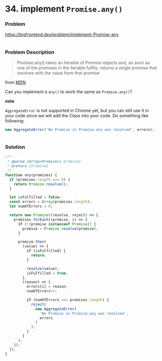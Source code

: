 # 34. implement `Promise.any()`

### Problem

https://bigfrontend.dev/problem/implement-Promise-any

#

### Problem Description

> Promise.any() takes an iterable of Promise objects and, as soon as one of the promises in the iterable fulfils, returns a single promise that resolves with the value from that promise

from [MDN](https://developer.mozilla.org/en-US/docs/Web/JavaScript/Reference/Global_Objects/Promise/any)

Can you implement a `any()` to work the same as `Promise.any()`?

**note**

`AggregateError` is not supported in Chrome yet, but you can still use it in your code since we will add the Class into your code. Do something like following:

```js
new AggregateError('No Promise in Promise.any was resolved', errors);
```

#

### Solution

```js
/**
 * @param {Array<Promise>} promises
 * @return {Promise}
 */
function any(promises) {
  if (promises.length === 0) {
    return Promise.resolve();
  }

  let isFulfilled = false;
  const errors = Array(promises.length);
  let numOfErrors = 0;

  return new Promise((resolve, reject) => {
    promises.forEach((promise, i) => {
      if (!(promise instanceof Promise)) {
        promise = Promise.resolve(promise);
      }

      promise.then(
        (value) => {
          if (isFulfilled) {
            return;
          }

          resolve(value);
          isFulfilled = true;
        },
        (reason) => {
          errors[i] = reason;
          numOfErrors++;

          if (numOfErrors === promises.length) {
            reject(
              new AggregateError(
                'No Promise in Promise.any was resolved',
                errors
              )
            );
          }
        }
      );
    });
  });
}
```
